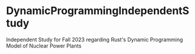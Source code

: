 # DynamicProgrammingIndependentStudy
Independent Study for Fall 2023 regarding Rust's Dynamic Programming Model of Nuclear Power Plants

